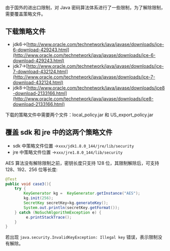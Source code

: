 由于国外的进出口限制，对 Java 密码算法体系进行了一些限制，为了解除限制，需要覆盖策略文件。

## 下载策略文件

- jdk6→[http://www.oracle.com/technetwork/java/javase/downloads/jce-6-download-429243.html](http://www.oracle.com/technetwork/java/javase/downloads/jce-6-download-429243.html)
- jdk7→[http://www.oracle.com/technetwork/java/javase/downloads/jce-7-download-432124.html](http://www.oracle.com/technetwork/java/javase/downloads/jce-7-download-432124.html)
- jdk8→[http://www.oracle.com/technetwork/java/javase/downloads/jce8-download-2133166.html](http://www.oracle.com/technetwork/java/javase/downloads/jce8-download-2133166.html)

下载的策略文件中需要两个文件：local_policy.jar 和 US_export_policy.jar

## 覆盖 sdk 和 jre 中的这两个策略文件

- sdk 中策略文件位置 →`xxx/jdk1.8.0_144/jre/lib/security`
- jre 中策略文件位置 →`xxx/jre1.8.0_144/lib/security`

AES 算法没有解除限制之前，密钥长度只支持 128 位，其限制解除后，可支持 128、192、256 位等长度:

```java
@Test
public void case3(){
    try {
        KeyGenerator kg =  KeyGenerator.getInstance("AES");
        kg.init(256);
        SecretKey secretKey=kg.generateKey();
        System.out.println(secretKey.getFormat());
    } catch (NoSuchAlgorithmException e) {
         e.printStackTrace();
    }
}
```

若出现 `java.security.InvalidKeyException: Illegal key` 错误，表示限制没有解除。
